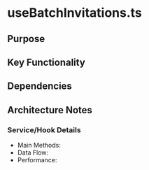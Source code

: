 # useBatchInvitations.ts

## Purpose

## Key Functionality

## Dependencies

## Architecture Notes

### Service/Hook Details
- Main Methods: 
- Data Flow: 
- Performance: 
